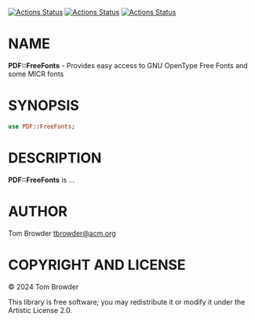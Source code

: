 [![Actions Status](https://github.com/tbrowder/PDF-FreeFonts/actions/workflows/linux.yml/badge.svg)](https://github.com/tbrowder/PDF-FreeFonts/actions) [![Actions Status](https://github.com/tbrowder/PDF-FreeFonts/actions/workflows/macos.yml/badge.svg)](https://github.com/tbrowder/PDF-FreeFonts/actions) [![Actions Status](https://github.com/tbrowder/PDF-FreeFonts/actions/workflows/windows.yml/badge.svg)](https://github.com/tbrowder/PDF-FreeFonts/actions)

NAME
====

**PDF::FreeFonts** - Provides easy access to GNU OpenType Free Fonts and some MICR fonts

SYNOPSIS
========

```raku
use PDF::FreeFonts;
```

DESCRIPTION
===========

**PDF::FreeFonts** is ...

AUTHOR
======

Tom Browder <tbrowder@acm.org>

COPYRIGHT AND LICENSE
=====================

© 2024 Tom Browder

This library is free software; you may redistribute it or modify it under the Artistic License 2.0.

